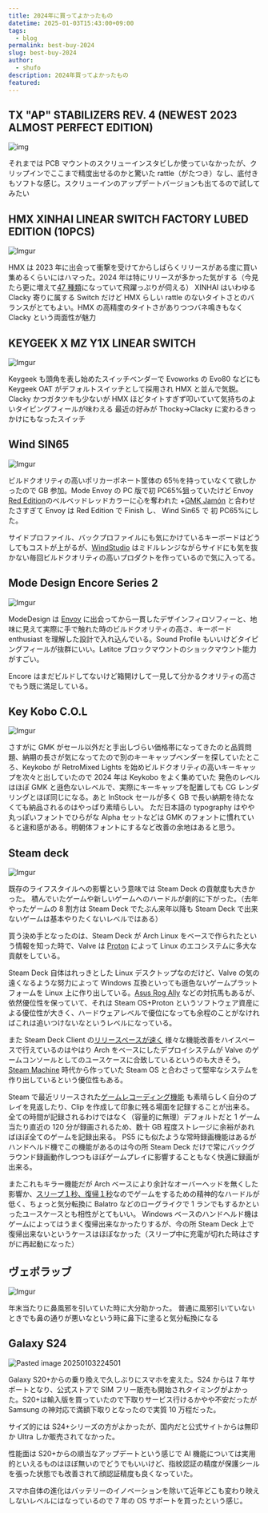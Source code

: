```yaml
---
title: 2024年に買ってよかったもの
datetime: 2025-01-03T15:43:00+09:00
tags:
  - blog
permalink: best-buy-2024
slug: best-buy-2024
author:
  - shufo
description: 2024年買ってよかったもの
featured:
---
```


## TX "AP" STABILIZERS REV. 4 (NEWEST 2023 ALMOST PERFECT EDITION)

![img](https://i.imgur.com/hIrrN3s.png)

それまでは PCB マウントのスクリューインスタビしか使っていなかったが、クリップインでここまで精度出せるのかと驚いた
rattle（がたつき）なし、底付きもソフトな感じ。スクリューインのアップデートバージョンも出てるので試してみたい

## HMX XINHAI LINEAR SWITCH FACTORY LUBED EDITION (10PCS)

![Imgur](https://imgur.com/AA2FsfI.png)

HMX は 2023 年に出会って衝撃を受けてからしばらくリリースがある度に買い集めるくらいにはハマった。2024 年は特にリリースが多かった気がする（今見たら更に増えて[47 種類](https://unikeyboards.com/en-jp/collections/hmx-switches)になっていて飛躍っぷりが伺える）
XINHAI はいわゆる Clacky 寄りに属する Switch だけど HMX らしい rattle のないタイトさとのバランスがとてもよい。HMX の高精度のタイトさがありつつバネ鳴きもなく Clacky という両面性が魅力

## KEYGEEK X MZ Y1X LINEAR SWITCH

![Imgur](https://imgur.com/bzmpZeb.png)

Keygeek も頭角を表し始めたスイッチベンダーで Evoworks の Evo80 などにも Keygeek OAT がデフォルトスイッチとして採用され HMX と並んで気鋭。Clacky かつガタツキも少ないが HMX ほどタイトすぎず叩いていて気持ちのよいタイピングフィールが味わえる
最近の好みが Thocky→Clacky に変わるきっかけにもなったスイッチ

## Wind SIN65

![Imgur](https://imgur.com/ki87l2k.png)

ビルドクオリティの高いポリカーボネート筐体の 65％を持っていなくて欲しかったので GB 参加。Mode Envoy の PC 版で初 PC65%狙っていたけど Envoy [Red Edition](https://modedesigns.com/pages/red-edition-envoy)のベルベッドレッドカラーに心を奪われた +[GMK Jamón](https://oblotzky.industries/products/gmk-cyl-jamon-2) と合わせたさすぎて Envoy は Red Edition で Finish し、 Wind Sin65 で 初 PC65%にした。

サイドプロファイル、バックプロファイルにも気にかけているキーボードはどうしてもコストが上がるが、[WindStudio](https://windstudio.store/collections/best-selling-products) はミドルレンジながらサイドにも気を抜かない毎回ビルドクオリティの高いプロダクトを作っているので気に入ってる。

## Mode Design Encore Series 2

![Imgur](https://imgur.com/rlrQi3t.png)

ModeDesign は [Envoy](https://modedesigns.com/pages/envoy) に出会ってから一貫したデザインフィロソフィーと、地味に見えて実際に手で触れた時のビルドクオリティの高さ、キーボード enthusiast を理解した設計で入れ込んでいる。Sound Profile もいいけどタイピングフィールが抜群にいい。Latitce ブロックマウントのショックマウント能力がすごい。

Encore はまだビルドしてないけど箱開けして一見して分かるクオリティの高さでもう既に満足している。

## Key Kobo C.O.L

![Imgur](https://imgur.com/6EO3m2B.png)

さすがに GMK がセール以外だと手出しづらい価格帯になってきたのと品質問題、納期の長さが気になってたので別のキーキャップベンダーを探していたところ、Keykobo が RetroMixed Lights を始めビルドクオリティの高いキーキャップを次々と出していたので 2024 年は Keykobo をよく集めていた
発色のレベルはほぼ GMK と遜色ないレベルで、実際にキーキャップを配置しても CG レンダリングとほぼ同じになる。あと InStock セールが多く GB で長い納期を待たなくても納品されるのはやっぱり素晴らしい。
ただ日本語の typography はやや丸っぽいフォントでひらがな Alpha セットなどは GMK のフォントに慣れていると違和感がある。明朝体フォントにするなど改善の余地はあると思う。

## Steam deck

![Imgur](https://imgur.com/r2cYKFa.png)

既存のライフスタイルへの影響という意味では Steam Deck の貢献度も大きかった。
積んでいたゲームや新しいゲームへのハードルが劇的に下がった。（去年やったゲームの 8 割方は Steam Deck でたぶん来年以降も Steam Deck で出来ないゲームは基本やりたくないレベルではある）

買う決め手となったのは、Steam Deck が Arch Linux をベースで作られたという情報を知った時で、Valve は [Proton](<https://ja.wikipedia.org/wiki/Proton_(%E3%82%BD%E3%83%95%E3%83%88%E3%82%A6%E3%82%A7%E3%82%A2)>) によって Linux のエコシステムに多大な貢献をしている。

Steam Deck 自体はれっきとした Linux デスクトップなのだけど、Valve の気の遠くなるような努力によって Windows 互換といっても遜色ないゲームプラットフォームを Linux 上に作り出している。[Asus Rog Ally](https://rog.asus.com/jp/gaming-handhelds-group/) などの対抗馬もあるが、依然優位性を保っていて、それは Steam OS+Proton というソフトウェア資産による優位性が大きく、ハードウェアレベルで優位になっても余程のことがなければこれは追いつけないなというレベルになっている。

また Steam Deck Client の[リリースペースが速く](https://www.steamdeck.com/en/news) 様々な機能改善をハイスペースで行えているのはやはり Arch をベースにしたデプロイシステムが Valve のゲームコンソールとしてのユースケースに合致しているというのも大きそう。[Steam Machine](https://ja.wikipedia.org/wiki/Steam_Machine) 時代から作っていた Steam OS と合わさって堅牢なシステムを作り出しているという優位性もある。

Steam で最近リリースされた[ゲームレコーディング機能](https://store.steampowered.com/gamerecording) も素晴らしく自分のプレイを見返したり、Clip を作成して印象に残る場面を記録することが出来る。全ての時間が記録されるわけではなく（容量的に無理）デフォルトだと 1 ゲーム当たり直近の 120 分が録画されるため、数十 GB 程度ストレージに余裕があればほぼ全てのゲームを記録出来る。
PS5 にも似たような常時録画機能はあるがハンドヘルド機でこの機能があるのは今の所 Steam Deck だけで常にバックグラウンド録画動作しつつもほぼゲームプレイに影響することもなく快適に録画が出来る。

またこれもキラー機能だが Arch ベースにより余計なオーバーヘッドを無くした影響か、[スリープ１秒、復帰１秒](https://www.youtube.com/watch?v=59aTHc-Tw1Y)なのでゲームをするための精神的なハードルが低く、ちょっと気分転換に Balatro などのローグライクで 1 ランでもするかといったユースケースとも相性がとてもいい。
Windows ベースのハンドヘルド機はゲームによってはうまく復帰出来なかったりするが、今の所 Steam Deck 上で復帰出来ないというケースはほぼなかった（スリープ中に充電が切れた時はさすがに再起動になった）

## ヴェポラッブ

![Imgur](https://imgur.com/TnUape8.png)

年末当たりに鼻風邪を引いていた時に大分助かった。
普通に風邪引いていないときでも鼻の通りが悪いなという時に鼻下に塗ると気分転換になる

## Galaxy S24

![Pasted image 20250103224501](https://i.imgur.com/BXkjzj8.png)

Galaxy S20+からの乗り換えで久しぶりにスマホを変えた。S24 からは 7 年サポートとなり、公式ストアで SIM フリー販売も開始されタイミングがよかった。S20+は輸入版を買っていたので下取りサービス行けるかやや不安だったが Samsung の神対応で満額下取りとなったので実質 10 万程だった。

サイズ的には S24+シリーズの方がよかったが、国内だと公式サイトからは無印か Ultra しか販売されてなかった。

性能面は S20+からの順当なアップデートという感じで AI 機能については実用的といえるものはほぼ無いのでどうでもいいけど、指紋認証の精度が保護シールを張った状態でも改善されて顔認証精度も良くなっていた。

スマホ自体の進化はバッテリーのイノベーションを除いて近年どこも変わり映えしないレベルにはなっているので 7 年の OS サポートを買ったという感じ。
